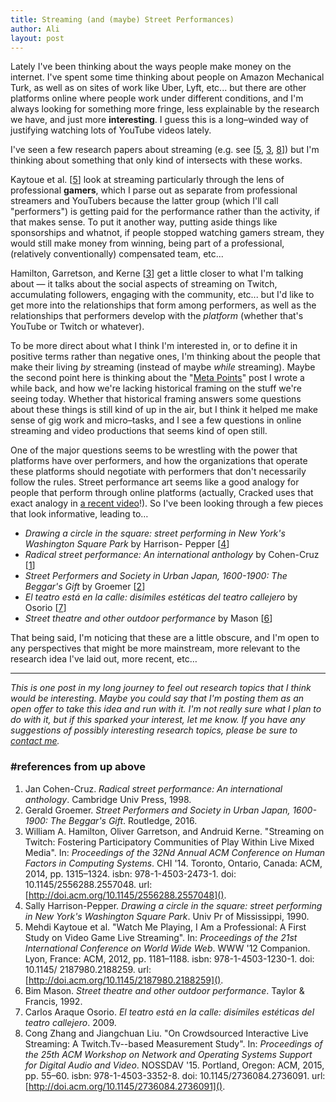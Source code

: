 ```yaml
---
title: Streaming (and (maybe) Street Performances)
author: Ali
layout: post
---
```


Lately I've been thinking about the ways people make money on the
internet. I've spent some time thinking about people on Amazon
Mechanical Turk, as well as on sites of work like Uber, Lyft, etc... but
there are other platforms online where people work under different
conditions, and I'm always looking for something more fringe, less
explainable by the research we have, and just more **interesting**. I
guess this is a long–winded way of justifying watching lots of YouTube
videos lately.

I've seen a few research papers about streaming (e.g. see [[5][], [3][], [8][]]) but I'm thinking
about something that only kind of intersects with these works.

Kaytoue et al. [[5][]]
look at streaming particularly through the lens of professional
**gamers**, which I parse out as separate from professional streamers
and YouTubers because the latter group (which I'll call "performers") is
getting paid for the performance rather than the activity, if that makes
sense. To put it another way, putting aside things like sponsorships and
whatnot, if people stopped watching gamers stream, they would still make
money from winning, being part of a professional, (relatively
conventionally) compensated team, etc...

Hamilton, Garretson, and Kerne [[3][]]
get a little closer to what I'm talking about — it talks about the
social aspects of streaming on Twitch, accumulating followers, engaging
with the community, etc... but I'd like to get more into the
relationships that form among performers, as well as the relationships
that performers develop with the *platform* (whether that's YouTube or
Twitch or whatever).

To be more direct about what I think I'm interested in, or to define it
in positive terms rather than negative ones, I'm thinking about the
people that make their living *by* streaming (instead of maybe *while*
streaming). Maybe the second point here is thinking about
the "[Meta Points][]" post I wrote a while
back, and how we're lacking historical framing on the stuff we're seeing
today. Whether that historical framing answers some questions about
these things is still kind of up in the air, but I think it helped me
make sense of gig work and micro–tasks, and I see a few questions in
online streaming and video productions that seems kind of open still.

One of the major questions seems to be wrestling with the power that
platforms have over performers, and how the organizations that operate
these platforms should negotiate with performers that don't necessarily
follow the rules. Street performance art seems like a good analogy for
people that perform through online platforms (actually, Cracked uses
that exact analogy in [a recent
video][]!). So I've been
looking through a few pieces that look informative, leading to…

- _Drawing a circle in the square: street performing in New York's Washington Square Park_ by Harrison- Pepper [[4][]]
- _Radical street performance: An international anthology_ by Cohen-Cruz [[1][]]
- _Street Performers and Society in Urban Japan, 1600-1900: The Beggar's Gift_ by Groemer [[2][]]
- _El teatro está en la calle: disímiles estéticas del teatro callejero_ by Osorio [[7][]]
- _Street theatre and other outdoor performance_ by Mason [[6][]]

That being said, I'm noticing that these are a little obscure, and I'm
open to any perspectives that might be more mainstream, more relevant to
the research idea I've laid out, more recent, etc…

---

_This is one post in my long journey to feel out research topics that I
think would be interesting. Maybe you could say that I'm posting them as
an open offer to take this idea and run with it. I'm not really sure
what I plan to do with it, but if this sparked your interest, let me
know. If you have any suggestions of possibly interesting research
topics, please be sure to [contact me][]._

[a recent video]: https://www.youtube.com/watch?v=_MIPQNa8uhg
[Meta Points]: https://ali-alkhatib.com/blog/meta-points
[dynamo]: http://dx.doi.org/10.1145/2702123.2702508
[PewDiePie]: https://www.youtube.com/watch?v=OkcdKKVuLg4
[HelloInternetPodcast70]: http://www.hellointernet.fm/podcast/70
[watchMe]: http://dx.doi.org/10.1145/2187980.2188259
[measurementStudy]: http://dx.doi.org/10.1145/2736084.2736091
[participatoryCommunity]: http://dx.doi.org/10.1145/2556288.2557048
[contact me]: /contact
[1]: #fn:1
[2]: #fn:2
[3]: #fn:3
[4]: #fn:4
[5]: #fn:5
[6]: #fn:6
[7]: #fn:7
[8]: #fn:8

### \#references from up above

1. <a name="fn:1"></a> Jan Cohen-Cruz. _Radical street performance: An international anthology_. Cambridge Univ Press, 1998.
1. <a name="fn:2"></a> Gerald Groemer. _Street Performers and Society in Urban Japan, 1600-1900: The Beggar's Gift_. Routledge, 2016.
1. <a name="fn:3"></a> William A. Hamilton, Oliver Garretson, and Andruid Kerne. "Streaming on Twitch: Fostering Participatory Communities of Play Within Live Mixed Media". In: _Proceedings of the 32Nd Annual ACM Conference on Human Factors in Computing Systems_. CHI '14. Toronto, Ontario, Canada: ACM, 2014, pp. 1315–1324. isbn: 978-1-4503-2473-1. doi: 10.1145/2556288.2557048. url: [http://doi.acm.org/10.1145/2556288.2557048]().
1. <a name="fn:4"></a> Sally Harrison-Pepper. _Drawing a circle in the square: street performing in New York's Washington Square Park_. Univ Pr of Mississippi, 1990.
1. <a name="fn:5"></a> Mehdi Kaytoue et al. "Watch Me Playing, I Am a Professional: A First Study on Video Game Live Streaming". In: _Proceedings of the 21st International Conference on World Wide Web_. WWW '12 Companion. Lyon, France: ACM, 2012, pp. 1181–1188. isbn: 978-1-4503-1230-1. doi: 10.1145/ 2187980.2188259. url: [http://doi.acm.org/10.1145/2187980.2188259]().
1. <a name="fn:6"></a> Bim Mason. _Street theatre and other outdoor performance_. Taylor & Francis, 1992.
1. <a name="fn:7"></a> Carlos Araque Osorio. _El teatro está en la calle: disímiles estéticas del teatro callejero_. 2009.
1. <a name="fn:8"></a> Cong Zhang and Jiangchuan Liu. "On Crowdsourced Interactive Live Streaming: A Twitch.Tv--based Measurement Study". In: _Proceedings of the 25th ACM Workshop on Network and Operating Systems Support for Digital Audio and Video_. NOSSDAV '15. Portland, Oregon: ACM, 2015, pp. 55–60. isbn: 978-1-4503-3352-8. doi: 10.1145/2736084.2736091. url: [http://doi.acm.org/10.1145/2736084.2736091]().
